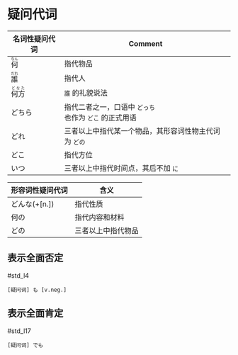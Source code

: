 # 疑问代词  

| 名词性疑问代词                     | Comment                            |
| --------------------------- | ---------------------------------- |
| <ruby>何<rt>なん</rt></ruby>   | 指代物品                               |
| <ruby>誰<rt>だれ</rt></ruby>   | 指代人                                |
| <ruby>何方<rt>どなた</rt></ruby> | `誰` 的礼貌说法                          |
| どちら                         | 指代二者之一，口语中 `どっち`<br>也作为 `どこ` 的正式用语 |
| どれ                          | 三者以上中指代某一个物品，其形容词性物主代词为 `どの`       |
| どこ                          | 指代方位                               |
| いつ                          | 三者以上中指代时间点，其后不加 `に`                |

| 形容词性疑问代词   | 含义        |
| ---------- | --------- |
| どんな(+[n.]) | 指代性质      |
| 何の         | 指代内容和材料   |
| どの         | 三者以上中指代物品 |

## 表示全面否定

 #std_l4

```nihongo
[疑问词] も [v.neg.]
```
## 表示全面肯定
 #std_l17
```nihongo
[疑问词] でも
```